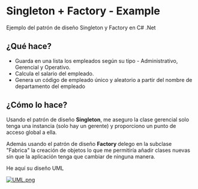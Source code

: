 # Singleton + Factory - Example

Ejemplo del patrón de diseño Singleton y Factory en C# .Net 

## ¿Qué hace?
<ul>
<li> Guarda en una lista los empleados según su tipo - Administrativo, Gerencial y Operativo. </li>
<li> Calcula el salario del empleado. </li>
<li> Genera un código de empleado único y aleatorio a partir del nombre de departamento del empleado </li>
</ul>

## ¿Cómo lo hace?

Usando el patrón de diseño <strong>Singleton</strong>, me aseguro la clase gerencial solo tenga una instancia (solo hay un gerente) y proporciono un punto de acceso global a ella.

Además usando el patrón de diseño <strong> Factory </strong> delego en la subclase "Fabrica" la creación de objetos lo que me permitiría añadir clases nuevas sin que la aplicación tenga que cambiar de ninguna manera.

He aquí su diseño UML

[![UML.png](https://i.postimg.cc/HLZTr4hf/UML.png)](https://postimg.cc/yJZM59BP)
